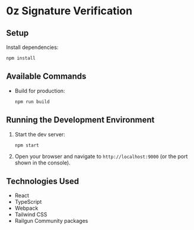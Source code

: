 # 0z Signature Verification

## Setup

Install dependencies:
   ```
   npm install
   ```

## Available Commands

- Build for production:
  ```
  npm run build
  ```

## Running the Development Environment

1. Start the dev server:
   ```
   npm start
   ```

2. Open your browser and navigate to `http://localhost:9000` (or the port shown in the console).

## Technologies Used

- React
- TypeScript
- Webpack
- Tailwind CSS
- Railgun Community packages
